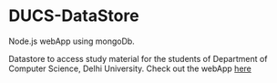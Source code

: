 # DUCS-DataStore
Node.js webApp using mongoDb.

Datastore to access study material for the students of Department of Computer Science, Delhi University.
Check out the webApp [here](https://ducs-datastore.herokuapp.com)


